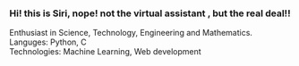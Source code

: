 ### Hi! this is Siri, nope! not the virtual assistant , but the real deal!!

Enthusiast in Science, Technology, Engineering and Mathematics.
<br>
Languges: Python, C<br>
Technologies: Machine Learning, Web development


